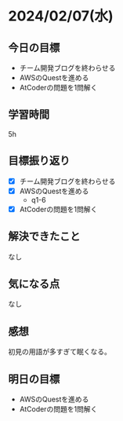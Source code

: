 # 2024/02/07(水)

## 今日の目標
* チーム開発ブログを終わらせる
* AWSのQuestを進める
* AtCoderの問題を1問解く

## 学習時間
5h

## 目標振り返り
* [x] チーム開発ブログを終わらせる
* [x] AWSのQuestを進める
  * q1-6
* [x] AtCoderの問題を1問解く

## 解決できたこと
なし

## 気になる点
なし

## 感想
初見の用語が多すぎて眠くなる。

## 明日の目標
* AWSのQuestを進める
* AtCoderの問題を1問解く
